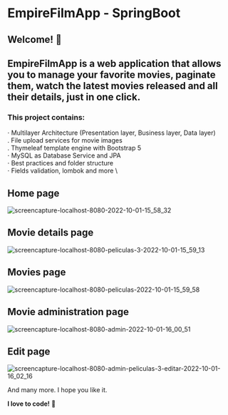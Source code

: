 # EmpireFilmApp - SpringBoot

## Welcome! 👋

## EmpireFilmApp is a web application that allows you to manage your favorite movies, paginate them, watch the latest movies released and all their details, just in one click.


### This project contains: 

⋅ Multilayer Architecture (Presentation layer, Business layer, Data layer)\
. File upload services for movie images \
. Thymeleaf template engine with Bootstrap 5\
⋅ MySQL as Database Service and JPA \
⋅ Best practices and folder structure \
⋅ Fields validation, lombok and more \


## Home page
![screencapture-localhost-8080-2022-10-01-15_58_32](https://user-images.githubusercontent.com/45151760/193428108-cec87058-2381-4687-ab90-9e98b15fcef2.png)

## Movie details page
![screencapture-localhost-8080-peliculas-3-2022-10-01-15_59_13](https://user-images.githubusercontent.com/45151760/193428140-e4007dd0-5402-4426-bafe-c5086446d7a2.png)

## Movies page
![screencapture-localhost-8080-peliculas-2022-10-01-15_59_58](https://user-images.githubusercontent.com/45151760/193428164-aebc2367-948b-4784-99e0-ebded5d49fbd.png)

## Movie administration page
![screencapture-localhost-8080-admin-2022-10-01-16_00_51](https://user-images.githubusercontent.com/45151760/193428186-71869b33-ef24-413a-a0e4-cfec4fb7613f.png)

## Edit page
![screencapture-localhost-8080-admin-peliculas-3-editar-2022-10-01-16_02_16](https://user-images.githubusercontent.com/45151760/193428226-b8ec1b72-0ef7-41ad-85a0-b6b93ce7789c.png)

And many more.
I hope you like it.

**I love to code!** 🚀

